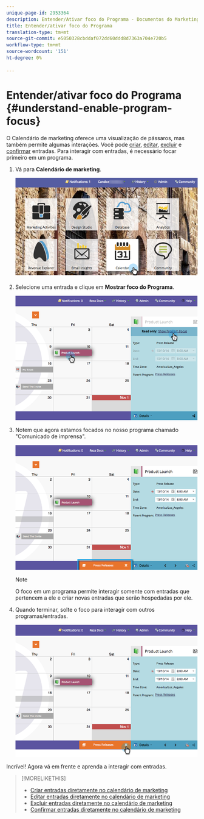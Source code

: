 ```yaml
---
unique-page-id: 2953364
description: Entender/Ativar foco do Programa - Documentos do Marketing - Documentação do produto
title: Entender/ativar foco do Programa
translation-type: tm+mt
source-git-commit: e5050328cbddaf072dd60ddd8d7363a704e720b5
workflow-type: tm+mt
source-wordcount: '151'
ht-degree: 0%

---
```



# Entender/ativar foco do Programa {#understand-enable-program-focus}

O Calendário de marketing oferece uma visualização de pássaros, mas também permite algumas interações. Você pode [criar](/help/marketo/product-docs/core-marketo-concepts/marketing-calendar/working-with-the-calendar/create-entries-directly-in-the-marketing-calendar.md), [editar](/help/marketo/product-docs/core-marketo-concepts/marketing-calendar/working-with-the-calendar/edit-entries-directly-in-the-marketing-calendar.md), [excluir](/help/marketo/product-docs/core-marketo-concepts/marketing-calendar/working-with-the-calendar/delete-entries-directly-in-the-marketing-calendar.md) e [confirmar](/help/marketo/product-docs/core-marketo-concepts/marketing-calendar/working-with-the-calendar/confirm-entries-directly-in-the-marketing-calendar.md) entradas. Para interagir com entradas, é necessário focar primeiro em um programa.

1. Vá para **Calendário de marketing**.

   ![](assets/2017-05-10-15-30-47-1.png)

1. Selecione uma entrada e clique em **Mostrar foco do Programa**.

   ![](assets/image2014-10-20-13-3a24-3a3.png)

1. Notem que agora estamos focados no nosso programa chamado &quot;Comunicado de imprensa&quot;.

   ![](assets/image2014-10-20-13-3a24-3a15.png)

   >[!NOTE]
   >
   >O foco em um programa permite interagir somente com entradas que pertencem a ele e criar novas entradas que serão hospedadas por ele.

1. Quando terminar, solte o foco para interagir com outros programas/entradas.

   ![](assets/image2014-10-20-13-3a24-3a24.png)

Incrível! Agora vá em frente e aprenda a interagir com entradas.

>[!MORELIKETHIS]
>
>* [Criar entradas diretamente no calendário de marketing](/help/marketo/product-docs/core-marketo-concepts/marketing-calendar/working-with-the-calendar/create-entries-directly-in-the-marketing-calendar.md)
>* [Editar entradas diretamente no calendário de marketing](/help/marketo/product-docs/core-marketo-concepts/marketing-calendar/working-with-the-calendar/edit-entries-directly-in-the-marketing-calendar.md)
>* [Excluir entradas diretamente no calendário de marketing](/help/marketo/product-docs/core-marketo-concepts/marketing-calendar/working-with-the-calendar/delete-entries-directly-in-the-marketing-calendar.md)
>* [Confirmar entradas diretamente no calendário de marketing](/help/marketo/product-docs/core-marketo-concepts/marketing-calendar/working-with-the-calendar/confirm-entries-directly-in-the-marketing-calendar.md)

